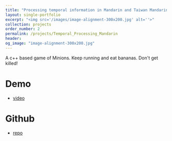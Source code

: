 ```yaml
---
title: "Processing temporal information in Mandarin and Taiwan Mandarin"
layout: single-portfolio
excerpt: "<img src='/images/image-alignment-300x200.jpg' alt=''>"
collection: projects
order_number: 2
permalink: /projects/Temporal_Processing_Mandarin
header:
og_image: "image-alignment-300x200.jpg"
---
```


A c++ based game of Minions. Keep running and eat bananas. Don't get killed!

Demo 
======
* [video](https://www.youtube.com/watch?v=5ZsmPJ2sm04&fbclid=IwAR0dP_NIaNfAYmW3wBxJhcEWSS3uVGnSsG4pbj3z9qTsjU4pa9ef_fZ0P44)

Github
=====
* [repo](https://github.com/evamo0508/minions_game)